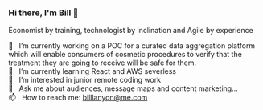 ### Hi there, I'm Bill 🙏

Economist by training, technologist by inclination and Agile by experience

🔭 &nbsp; I’m currently working on a POC for a curated data aggregation platform which will enable consumers of cosmetic procedures to verify that the treatment they are going to receive will be safe for them.\
🌱 &nbsp; I’m currently learning React and AWS severless\
🤔 &nbsp; I’m interested in junior remote coding work\
💬 &nbsp; Ask me about audiences, message maps and content marketing...\
📫 &nbsp; How to reach me: billlanyon@me.com
